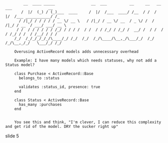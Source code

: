             __  ____ _____                __  ___          __     __   __  ___                __
           /  |/  (_) / (_)___  ____     /  |/  /___  ____/ /__  / /  /  |/  /___ ___________/ /_
          / /|_/ / / / / / __ \/ __ \   / /|_/ / __ \/ __  / _ \/ /  / /|_/ / __ `/ ___/ ___/ __ \
         / /  / / / / / / /_/ / / / /  / /  / / /_/ / /_/ /  __/ /  / /  / / /_/ / /  / /__/ / / /
        /_/  /_/_/_/_/_/\____/_/ /_/  /_/  /_/\____/\__,_/\___/_/  /_/  /_/\__,_/_/   \___/_/ /_/

        Overusing ActiveRecord models adds unnecessary overhead

        Example: I have many models which needs statuses, why not add a Status model?

        class Purchase < ActiveRecord::Base
          belongs_to :status

          validates :status_id, presence: true
        end

        class Status < ActiveRecord::Base
          has_many :purchases
        end


        You see this and think, "I'm clever, I can reduce this complexity and get rid of the model. DRY the sucker right up"

















































































slide 5